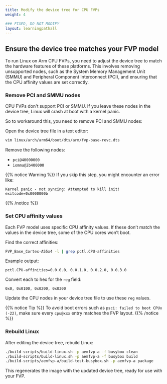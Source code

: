 ```yaml
---
title: Modify the device tree for CPU FVPs
weight: 4

### FIXED, DO NOT MODIFY
layout: learningpathall
---
```


## Ensure the device tree matches your FVP model

To run Linux on Arm CPU FVPs, you need to adjust the device tree to match the hardware features of these platforms. This involves removing unsupported nodes, such as the System Memory Management Unit (SMMU) and Peripheral Component Interconnect (PCI), and ensuring that the CPU affinity values are set correctly.

### Remove PCI and SMMU nodes

CPU FVPs don't support PCI or SMMU. If you leave these nodes in the device tree, Linux will crash at boot with a kernel panic.

So to workaround this, you need to remove PCI and SMMU nodes:

Open the device tree file in a text editor:

```bash
vim linux/arch/arm64/boot/dts/arm/fvp-base-revc.dts
```
Remove the following nodes:

- `pci@40000000`
- `iommu@2b400000`

{{% notice Warning %}}
If you skip this step, you might encounter an error like:

```output
Kernel panic - not syncing: Attempted to kill init! exitcode=0x0000000b
```
{{% /notice %}}

### Set CPU affinity values

Each FVP model uses specific CPU affinity values. If these don’t match the values in the device tree, some of the CPU cores won’t boot.

Find the correct affinities:

```bash
FVP_Base_Cortex-A55x4 -l | grep pctl.CPU-affinities
```
Example output:

```output
pctl.CPU-affinities=0.0.0.0, 0.0.1.0, 0.0.2.0, 0.0.3.0
```

Convert each to hex for the `reg` field:

```output
0x0, 0x0100, 0x0200, 0x0300
```

Update the CPU nodes in your device tree file to use these `reg` values.

{{% notice Tip %}}
To avoid boot errors such as `psci: failed to boot CPUx (-22)`, make sure every `cpu@xxx` entry matches the FVP layout.
{{% /notice %}}

### Rebuild Linux

After editing the device tree, rebuild Linux:

```bash
./build-scripts/build-linux.sh -p aemfvp-a -f busybox clean
./build-scripts/build-linux.sh -p aemfvp-a -f busybox build
./build-scripts/aemfvp-a/build-test-busybox.sh -p aemfvp-a package
```

This regenerates the image with the updated device tree, ready for use with your FVP.